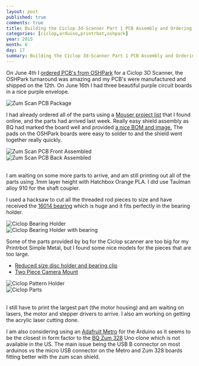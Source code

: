 ```yaml
---
layout: post
published: true
comments: true
title: Building the Ciclop 3d-Scanner Part 1 PCB Assembly and Ordering Parts
categories: [ciclop,arduino,printrbot,oshpark]
year: 2015
month: 6
day: 17
summary: Building the Ciclop 3d-Scanner Part 1 PCB Assembly and Ordering Parts
---
```


On June 4th I [ordered PCB's from OSHPark](http://garthvh.com/oshpark/ciclop/2015/06/05/Order-a-PCB-and-build-your-own-Zum-Scan-Shield-using-OSHPark/) for a Ciclop 3D Scanner, the OSHPark turnaround was amazing and my PCB's were manufactured and shipped on the 12th.  On June 16th I had three beautiful purple circuit boards in a nice purple envelope.

<img alt="Zum Scan PCB Package" src="http://garthvh.com/assets/img/ciclop/zum_scan_1.jpg" class="img-responsive img-rounded" />

I had already ordered all of the parts using a [Mouser project list](https://www.mouser.com/ProjectManager/ProjectDetail.aspx?AccessID=6952239cf8) that I found online, and the parts had arrived last week.  Really easy shield assembly as BQ had marked the board well and provided [a nice BOM and image.](http://diwo.bq.com/en/zum-scan-released-2/) The pads on the OSHPark boards were easy to solder to and the shield went together really quickly.

<div class="row">
  <div class="col-md-6">
    <img alt="Zum Scan PCB Front Assembled" src="http://garthvh.com/assets/img/ciclop/zum_scan_2.jpg" class="img-responsive img-rounded" />
  </div>
  <div class="col-md-6">
    <img alt="Zum Scan PCB Back Assembled" src="http://garthvh.com/assets/img/ciclop/zum_scan_3.jpg" class="img-responsive img-rounded" />
  </div>
</div>

<br/>

I am waiting on some more parts to arrive, and am still printing out all of the parts using .1mm layer height with Hatchbox Orange PLA.  I did use Taulman alloy 910 for the shaft coupler.

I used a hacksaw to cut all the threaded rod pieces to size and have received the [16014 bearing](http://www.amazon.com/gp/product/B007HRXJ7A) which is huge and it fits perfectly in the bearing holder.

<div class="row">
  <div class="col-md-6">
    <img alt="Ciclop Bearing Holder" src="http://garthvh.com/assets/img/ciclop/ciclop_bearing_holder.jpg" class="img-responsive img-rounded" />
  </div>
  <div class="col-md-6">
    <img alt="Ciclop Bearing Holder with bearing" src="http://garthvh.com/assets/img/ciclop/Ciclop_Bearing.jpg" class="img-responsive img-rounded" />
  </div>
</div>

Some of the parts provided by bq for the Ciclop scanner are too big for my Printrbot Simple Metal, but I found some nice models for the pieces that are too large.

+ [Reduced size disc holder and bearing clip](http://www.thingiverse.com/thing:736815)
+ [Two Piece Camera Mount](http://www.thingiverse.com/thing:818433)

<div class="row">
  <div class="col-md-6">
    <img alt="Ciclop Pattern Holder" src="http://garthvh.com/assets/img/ciclop/ciclop_pattern_holder.jpg" class="img-responsive img-rounded" />
  </div>
  <div class="col-md-6">
    <img alt="Ciclop Parts" src="http://garthvh.com/assets/img/ciclop/ciclop_parts_1.jpg" class="img-responsive img-rounded" />
  </div>
</div>
<br/>

I still have to print the largest part (the motor housing) and am waiting on lasers, the motor and stepper drivers to arrive.  I also am working on getting the acrylic laser cutting done.

I am also considering using an [Adafruit Metro](https://www.adafruit.com/products/2488) for the Arduino as it seems to be the closest in form factor to the [BQ Zum 328](http://www.bq.com/gb/placa-zum-bt) Uno clone which is not available in the US. The main issue being the USB B connector on most arduinos vs the micro USB connector on the Metro and Zum 328 boards fitting better with the zum scan shield.
